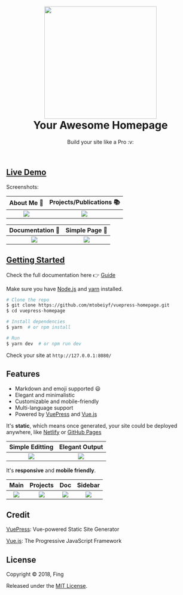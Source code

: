 <h1 align="center">
  <a href="https://github.com/mtobeiyf/vuepress-homepage" title="Homepage">
    <img src="https://user-images.githubusercontent.com/5097752/39163721-4c79012c-47ae-11e8-842b-2af72f69cc2c.jpg" width="300px" alt="">
  </a>
  <br />
  Your Awesome Homepage
</h1>

<p align="center">
  Build your site like a Pro :v:
</p>

<p align="center">
  <img src="https://img.shields.io/badge/License-MIT-green.svg" alt="">
  <img src="https://img.shields.io/badge/PR-welcome-brightgreen.svg" alt="">
</p>

<h2>
  <a href="https://vuepress-homepage.netlify.com" target="_blank" title="Demo">
    Live Demo
  </a>
</h2>

Screenshots:

| About Me :raising_hand: | Projects/Publications :books: |
| :---: | :---: |
| <img src="https://user-images.githubusercontent.com/5097752/39126631-798faf4a-4735-11e8-993d-6f314d4f2b55.png"/> | <img src="https://user-images.githubusercontent.com/5097752/39126639-7d9511f2-4735-11e8-873e-8042a0116893.png"/> |

| Documentation :closed_book: | Simple Page :memo: |
| :---: | :---: |
| <img src="https://user-images.githubusercontent.com/5097752/39138307-3aba2904-4752-11e8-913a-7c716ca7477b.png"/> | <img src="https://user-images.githubusercontent.com/5097752/39139534-c2fa6494-4754-11e8-9dfb-107a3d530797.png"/> |

<h2>
  <a href="https://vuepress-homepage.netlify.com/guide/" target="_blank" title="Getting Started">
    Getting Started
  </a>
</h2>

Check the full documentation here :point_right: [Guide](https://vuepress-homepage.netlify.com/guide/)

Make sure you have [Node.js](https://nodejs.org) and [yarn](https://yarnpkg.com) installed.

```bash
# Clone the repo
$ git clone https://github.com/mtobeiyf/vuepress-homepage.git
$ cd vuepress-homepage

# Install dependencies
$ yarn  # or npm install

# Run
$ yarn dev  # or npm run dev
```

Check your site at `http://127.0.0.1:8080/`

## Features

- Markdown and emoji supported :smiley:
- Elegant and minimalistic
- Customizable and mobile-friendly
- Multi-language support
- Powered by [VuePress](https://vuepress.vuejs.org/) and [Vue.js](https://vuejs.org/)

It's **static**, which means once generated, your site could be deployed anywhere, like [Netlify](https://www.netlify.com/) or [GitHub Pages]()

| Simple Editting | Elegant Output |
| :---: | :---: |
| <img src="https://user-images.githubusercontent.com/5097752/39165083-42470364-47b5-11e8-8e1b-e225e6cf4161.png"/> | <img src="https://user-images.githubusercontent.com/5097752/39165092-4af03422-47b5-11e8-986e-02bee0fe6979.jpg"/> |

It's **responsive** and **mobile friendly**.

| Main | Projects | Doc | Sidebar |
| :---: | :---: | :---: | :---: |
| <img src="https://user-images.githubusercontent.com/5097752/39163461-30a0e754-47ad-11e8-84ff-0c6716d6e937.jpg"/> | <img src="https://user-images.githubusercontent.com/5097752/39163230-2c917634-47ac-11e8-9c08-a87336c0bb02.jpg"/> | <img src="https://user-images.githubusercontent.com/5097752/39163235-32001436-47ac-11e8-8a80-f5aa1d639b82.png"/> | <img src="https://user-images.githubusercontent.com/5097752/39163238-368bfb5a-47ac-11e8-81b9-78a38af16dfe.jpg"/> |



## Credit

[VuePress](https://vuepress.vuejs.org/): Vue-powered Static Site Generator

[Vue.js](https://vuejs.org/): The Progressive JavaScript Framework

## License

Copyright © 2018, Fing

Released under the [MIT License](https://opensource.org/licenses/MIT).
